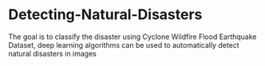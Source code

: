 # Detecting-Natural-Disasters
The goal is to classify the disaster using Cyclone Wildfire Flood Earthquake Dataset, deep learning algorithms can be used to automatically detect natural disasters in images
